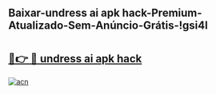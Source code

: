 
## Baixar-undress ai apk hack-Premium-Atualizado-Sem-Anúncio-Grátis-!gsi4l

# <h2><a href="https://andorid.site?title=undress_ai_apk_hack&ref=27">🔗👉 🔴 undress ai apk hack</a></h2>

[![acn](https://github.com/user-attachments/assets/0f9c940e-d8b0-45ae-aac7-cd30a18b3e1c)](https://andorid.site?title=undress_ai_apk_hack&ref=27)

